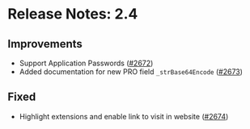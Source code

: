 # Release Notes: 2.4

## Improvements

- Support Application Passwords ([#2672](https://github.com/GatoGraphQL/GatoGraphQL/pull/2672))
- Added documentation for new PRO field `_strBase64Encode` ([#2673](https://github.com/GatoGraphQL/GatoGraphQL/pull/2673))

## Fixed

- Highlight extensions and enable link to visit in website ([#2674](https://github.com/GatoGraphQL/GatoGraphQL/pull/2674))
